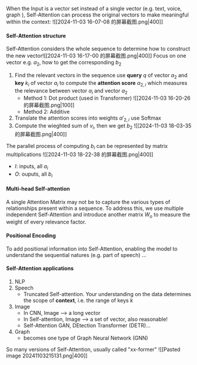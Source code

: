 When the Input is a vector set instead of a single vector (e.g. text, voice, graph ),
Self-Attention can process the original vectors to make meaningful within the context:
![[2024-11-03 16-07-08 的屏幕截图.png|400]]
#### Self-Attention structure
Self-Attention considers the whole sequence to determine how to construct the new vector![[2024-11-03 16-17-00 的屏幕截图.png|400]]
Focus on one vector e.g. $a_2$, how to get the corresponding $b_2$
1. Find the relevant vectors in the sequence
	use **query** $q$ of vector $a_2$ and **key** $k_i$ of vector $a_i$ to compute the **attention score** $\alpha_{2,i}$ which measures the relevance between vector $a_i$ and vector $a_2$
	- Method 1: Dot product (used in Transformer)
		![[2024-11-03 16-20-26 的屏幕截图.png|100]]
	- Method 2: Additive
2.  Translate the attention scores into weights $\alpha'_{2,i}$
	use Softmax 
3. Compute the wieghted sum of  $v_i$, then we get $b_2$
	![[2024-11-03 18-03-35 的屏幕截图.png|400]]

The parallel process of computing $b_i$ can be represented by matrix multiplications
![[2024-11-03 18-22-38 的屏幕截图.png|400]]
- $I$: inputs, all $a_i$
- $O$: ouputs, all $b_i$

#### Multi-head Self-attention
A single Attention Matrix may not be to capture the various types of relationships present within a sequence.
To address this, we use multiple independent Self-Attention and introduce another matrix $W_o$ to measure the weight of every relevance factor.

#### Positional Encoding
To add positional information into Self-Attention, enabling the model to understand the sequential natures (e.g. part of speech)
...

#### Self-Attention applications
1. NLP
2. Speech
	- Truncated Self-attention. Your understanding on the data determines the scope of **context**, i.e. the range of keys $k$
3. Image
	- In CNN, Image --> a long vector
	- In Self-attention, Image --> a set of vector, also reasonable!
	- Self-Attention GAN, DEtection Transformer (DETR)...
4. Graph
	- becomes one type of Graph Neural Network (GNN)

So many versions of Self-Attention, usually called "xx-former"
![[Pasted image 20241103215131.png|400]]


